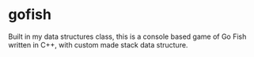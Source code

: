 # gofish
Built in my data structures class, this is a console based game of Go Fish written in C++, with custom made stack data structure. 

